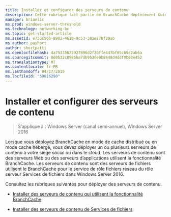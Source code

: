 ```yaml
---
title: Installer et configurer des serveurs de contenu
description: Cette rubrique fait partie de BranchCache déploiement Guide pour Windows Server 2016, qui montre comment déployer BranchCache en mode cache distribué et hébergé pour optimiser l’utilisation de la bande passante WAN dans les succursales
manager: brianlic
ms.prod: windows-server-threshold
ms.technology: networking-bc
ms.topic: get-started-article
ms.assetid: e753c56b-8902-4610-9c53-381e77bf29ab
ms.author: pashort
author: shortpatti
ms.openlocfilehash: 4a75335623927896d2f20ffe447bf85cb9c2ab6a
ms.sourcegitcommit: 0d0b32c8986ba7db9536e0b8648d4ddf9b03e452
ms.translationtype: MT
ms.contentlocale: fr-FR
ms.lasthandoff: 04/17/2019
ms.locfileid: "59816290"
---
```

# <a name="install-and-configure-content-servers"></a>Installer et configurer des serveurs de contenu

>S’applique à : Windows Server (canal semi-annuel), Windows Server 2016

Lorsque vous déployez BranchCache en mode de cache distribué ou en mode cache hébergé, vous devez déployer un ou plusieurs serveurs de contenu à votre siège social ou dans le cloud. Les serveurs de contenu sont des serveurs Web ou des serveurs d’applications utilisent la fonctionnalité BranchCache. Les serveurs de contenu sont des serveurs de fichiers utilisent le BranchCache pour le service de rôle fichiers réseau du rôle serveur Services de fichiers dans Windows Server 2016.  
  
Consultez les rubriques suivantes pour déployer des serveurs de contenu.  
  
-   [Installer des serveurs de contenu qui utilisent la fonctionnalité BranchCache](../../branchcache/deploy/Install-Content-Servers-that-Use-the-BranchCache-Feature.md)  
  
-   [Installer des serveurs de contenu de Services de fichiers](../../branchcache/deploy/Install-File-Services-Content-Servers.md)  
  


